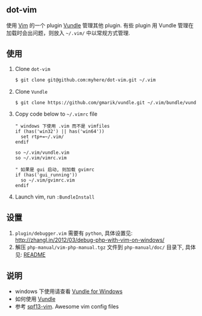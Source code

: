 ## dot-vim

使用 [Vim](http://www.vim.org/) 的一个 plugin [Vundle](https://github.com/gmarik/vundle) 管理其他 plugin. 有些 plugin 用 Vundle
管理在加载时会出问题，则放入 `~/.vim/` 中以常规方式管理.


## 使用
1. Clone `dot-vim`
     ```bash
     $ git clone git@github.com:myhere/dot-vim.git ~/.vim
     ```

2. Clone `Vundle`
     ```bash
     $ git clone https://github.com/gmarik/vundle.git ~/.vim/bundle/vundle
     ```

3. Copy code below to `~/.vimrc` file
     ```vim
     " windows 下使用 .vim 而不是 vimfiles
     if (has('win32') || has('win64'))
       set rtp+=~/.vim/
     endif
     
     so ~/.vim/vundle.vim
     so ~/.vim/vimrc.vim
     
     " 如果是 gui 启动, 则加载 gvimrc
     if (has('gui_running'))
       so ~/.vim/gvimrc.vim
     endif
     ```

4. Launch vim, run `:BundleInstall`

## 设置
1. `plugin/debugger.vim` 需要有 `python`, 具体设置见: http://zhangl.in/2012/03/debug-php-with-vim-on-windows/
2. 解压 `php-manual/vim-php-manual.tgz` 文件到 `php-manual/doc/` 目录下, 具体见: [README](/myhere/dot-vim/tree/master/php-manual/README.md)


## 说明
* windows 下使用请查看 [Vundle for Windows](https://github.com/gmarik/vundle/wiki/Vundle-for-Windows)
* 如何使用 [Vundle](https://github.com/gmarik/vundle)
* 参考 [spf13-vim](https://github.com/spf13/spf13-vim). Awesome vim config files
